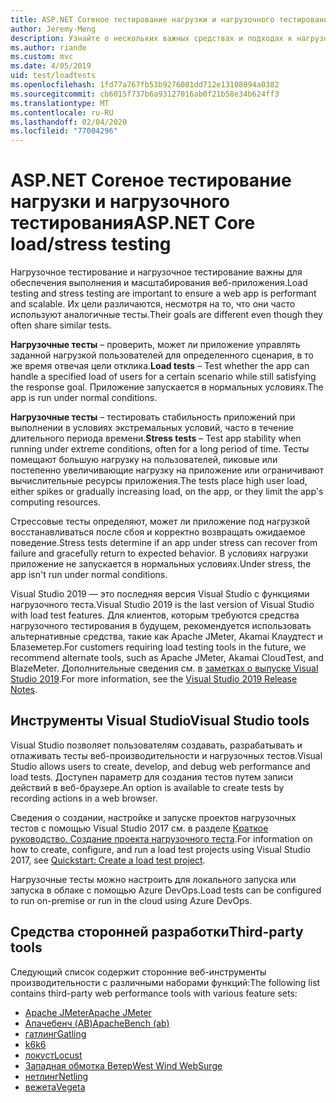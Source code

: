 ```yaml
---
title: ASP.NET Coreное тестирование нагрузки и нагрузочного тестирования
author: Jeremy-Meng
description: Узнайте о нескольких важных средствах и подходах к нагрузочному тестированию и нагрузочному тестированию ASP.NET Core приложений.
ms.author: riande
ms.custom: mvc
ms.date: 4/05/2019
uid: test/loadtests
ms.openlocfilehash: 1fd77a767fb53b9276081dd712e13108094a0382
ms.sourcegitcommit: cb6015f737b6a93127016ab0f21b58e34b624ff3
ms.translationtype: MT
ms.contentlocale: ru-RU
ms.lasthandoff: 02/04/2020
ms.locfileid: "77004296"
---
```

# <a name="aspnet-core-loadstress-testing"></a><span data-ttu-id="0173e-103">ASP.NET Coreное тестирование нагрузки и нагрузочного тестирования</span><span class="sxs-lookup"><span data-stu-id="0173e-103">ASP.NET Core load/stress testing</span></span>

<span data-ttu-id="0173e-104">Нагрузочное тестирование и нагрузочное тестирование важны для обеспечения выполнения и масштабирования веб-приложения.</span><span class="sxs-lookup"><span data-stu-id="0173e-104">Load testing and stress testing are important to ensure a web app is performant and scalable.</span></span> <span data-ttu-id="0173e-105">Их цели различаются, несмотря на то, что они часто используют аналогичные тесты.</span><span class="sxs-lookup"><span data-stu-id="0173e-105">Their goals are different even though they often share similar tests.</span></span>

<span data-ttu-id="0173e-106">**Нагрузочные тесты** &ndash; проверить, может ли приложение управлять заданной нагрузкой пользователей для определенного сценария, в то же время отвечая цели отклика.</span><span class="sxs-lookup"><span data-stu-id="0173e-106">**Load tests** &ndash; Test whether the app can handle a specified load of users for a certain scenario while still satisfying the response goal.</span></span> <span data-ttu-id="0173e-107">Приложение запускается в нормальных условиях.</span><span class="sxs-lookup"><span data-stu-id="0173e-107">The app is run under normal conditions.</span></span>

<span data-ttu-id="0173e-108">**Нагрузочные тесты** &ndash; тестировать стабильность приложений при выполнении в условиях экстремальных условий, часто в течение длительного периода времени.</span><span class="sxs-lookup"><span data-stu-id="0173e-108">**Stress tests** &ndash; Test app stability when running under extreme conditions, often for a long period of time.</span></span> <span data-ttu-id="0173e-109">Тесты помещают большую нагрузку на пользователей, пиковые или постепенно увеличивающие нагрузку на приложение или ограничивают вычислительные ресурсы приложения.</span><span class="sxs-lookup"><span data-stu-id="0173e-109">The tests place high user load, either spikes or gradually increasing load, on the app, or they limit the app's computing resources.</span></span>

<span data-ttu-id="0173e-110">Стрессовые тесты определяют, может ли приложение под нагрузкой восстанавливаться после сбоя и корректно возвращать ожидаемое поведение.</span><span class="sxs-lookup"><span data-stu-id="0173e-110">Stress tests determine if an app under stress can recover from failure and gracefully return to expected behavior.</span></span> <span data-ttu-id="0173e-111">В условиях нагрузки приложение не запускается в нормальных условиях.</span><span class="sxs-lookup"><span data-stu-id="0173e-111">Under stress, the app isn't run under normal conditions.</span></span>

<span data-ttu-id="0173e-112">Visual Studio 2019 — это последняя версия Visual Studio с функциями нагрузочного теста.</span><span class="sxs-lookup"><span data-stu-id="0173e-112">Visual Studio 2019 is the last version of Visual Studio with load test features.</span></span> <span data-ttu-id="0173e-113">Для клиентов, которым требуются средства нагрузочного тестирования в будущем, рекомендуется использовать альтернативные средства, такие как Apache JMeter, Akamai Клаудтест и Блаземетер.</span><span class="sxs-lookup"><span data-stu-id="0173e-113">For customers requiring load testing tools in the future, we recommend alternate tools, such as Apache JMeter, Akamai CloudTest, and BlazeMeter.</span></span> <span data-ttu-id="0173e-114">Дополнительные сведения см. в [заметках о выпуске Visual Studio 2019](/visualstudio/releases/2019/release-notes-v16.0#test-tools).</span><span class="sxs-lookup"><span data-stu-id="0173e-114">For more information, see the [Visual Studio 2019 Release Notes](/visualstudio/releases/2019/release-notes-v16.0#test-tools).</span></span>

## <a name="visual-studio-tools"></a><span data-ttu-id="0173e-115">Инструменты Visual Studio</span><span class="sxs-lookup"><span data-stu-id="0173e-115">Visual Studio tools</span></span>

<span data-ttu-id="0173e-116">Visual Studio позволяет пользователям создавать, разрабатывать и отлаживать тесты веб-производительности и нагрузочных тестов.</span><span class="sxs-lookup"><span data-stu-id="0173e-116">Visual Studio allows users to create, develop, and debug web performance and load tests.</span></span> <span data-ttu-id="0173e-117">Доступен параметр для создания тестов путем записи действий в веб-браузере.</span><span class="sxs-lookup"><span data-stu-id="0173e-117">An option is available to create tests by recording actions in a web browser.</span></span>

<span data-ttu-id="0173e-118">Сведения о создании, настройке и запуске проектов нагрузочных тестов с помощью Visual Studio 2017 см. в разделе [Краткое руководство. Создание проекта нагрузочного теста](/visualstudio/test/quickstart-create-a-load-test-project?view=vs-2017).</span><span class="sxs-lookup"><span data-stu-id="0173e-118">For information on how to create, configure, and run a load test projects using Visual Studio 2017, see [Quickstart: Create a load test project](/visualstudio/test/quickstart-create-a-load-test-project?view=vs-2017).</span></span>

<span data-ttu-id="0173e-119">Нагрузочные тесты можно настроить для локального запуска или запуска в облаке с помощью Azure DevOps.</span><span class="sxs-lookup"><span data-stu-id="0173e-119">Load tests can be configured to run on-premise or run in the cloud using Azure DevOps.</span></span>

## <a name="third-party-tools"></a><span data-ttu-id="0173e-120">Средства сторонней разработки</span><span class="sxs-lookup"><span data-stu-id="0173e-120">Third-party tools</span></span>

<span data-ttu-id="0173e-121">Следующий список содержит сторонние веб-инструменты производительности с различными наборами функций:</span><span class="sxs-lookup"><span data-stu-id="0173e-121">The following list contains third-party web performance tools with various feature sets:</span></span>

* [<span data-ttu-id="0173e-122">Apache JMeter</span><span class="sxs-lookup"><span data-stu-id="0173e-122">Apache JMeter</span></span>](https://jmeter.apache.org/)
* [<span data-ttu-id="0173e-123">Апачебенч (AB)</span><span class="sxs-lookup"><span data-stu-id="0173e-123">ApacheBench (ab)</span></span>](https://httpd.apache.org/docs/2.4/programs/ab.html)
* [<span data-ttu-id="0173e-124">гатлинг</span><span class="sxs-lookup"><span data-stu-id="0173e-124">Gatling</span></span>](https://gatling.io/)
* [<span data-ttu-id="0173e-125">k6</span><span class="sxs-lookup"><span data-stu-id="0173e-125">k6</span></span>](https://k6.io)
* [<span data-ttu-id="0173e-126">локуст</span><span class="sxs-lookup"><span data-stu-id="0173e-126">Locust</span></span>](https://locust.io/)
* [<span data-ttu-id="0173e-127">Западная обмотка Ветер</span><span class="sxs-lookup"><span data-stu-id="0173e-127">West Wind WebSurge</span></span>](https://websurge.west-wind.com/)
* [<span data-ttu-id="0173e-128">нетлинг</span><span class="sxs-lookup"><span data-stu-id="0173e-128">Netling</span></span>](https://github.com/hallatore/Netling)
* [<span data-ttu-id="0173e-129">вежета</span><span class="sxs-lookup"><span data-stu-id="0173e-129">Vegeta</span></span>](https://github.com/tsenart/vegeta)

